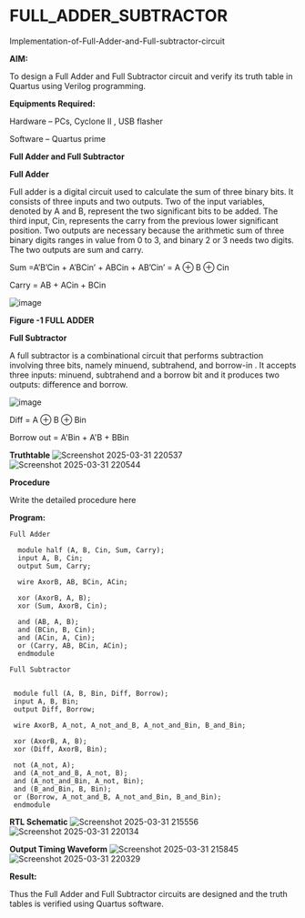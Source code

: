 # FULL_ADDER_SUBTRACTOR

Implementation-of-Full-Adder-and-Full-subtractor-circuit

**AIM:**

To design a Full Adder and Full Subtractor circuit and verify its truth table in Quartus using Verilog programming.

**Equipments Required:**

Hardware – PCs, Cyclone II , USB flasher

Software – Quartus prime

**Full Adder and Full Subtractor**

**Full Adder**

Full adder is a digital circuit used to calculate the sum of three binary bits. It consists of three inputs and two outputs. Two of the input variables, denoted by A and B, represent the two significant bits to be added. The third input, Cin, represents the carry from the previous lower significant position. Two outputs are necessary because the arithmetic sum of three binary digits ranges in value from 0 to 3, and binary 2 or 3 needs two digits. The two outputs are sum and carry.

Sum =A’B’Cin + A’BCin’ + ABCin + AB’Cin’ = A ⊕ B ⊕ Cin 

Carry = AB + ACin + BCin

![image](https://github.com/naavaneetha/FULL_ADDER_SUBTRACTOR/assets/154305477/0f30ba51-5ffb-4198-845f-18e054f675e7)

**Figure -1 FULL ADDER**

**Full Subtractor**

A full subtractor is a combinational circuit that performs subtraction involving three bits, namely minuend, subtrahend, and borrow-in . It accepts three inputs: minuend, subtrahend and a borrow bit and it produces two outputs: difference and borrow.

![image](https://github.com/naavaneetha/FULL_ADDER_SUBTRACTOR/assets/154305477/02b24f51-ab51-4304-9ad6-7b81ffc1ead5)

Diff = A ⊕ B ⊕ Bin 

Borrow out = A'Bin + A'B + BBin

**Truthtable**
![Screenshot 2025-03-31 220537](https://github.com/user-attachments/assets/0842c3f1-857d-407b-aa8c-7761318b6397)
![Screenshot 2025-03-31 220544](https://github.com/user-attachments/assets/a1762a72-7d60-477d-bd50-ae5a3e9b3678)



**Procedure**

Write the detailed procedure here

**Program:**
```
Full Adder

  module half (A, B, Cin, Sum, Carry); 
  input A, B, Cin;
  output Sum, Carry;

  wire AxorB, AB, BCin, ACin;

  xor (AxorB, A, B);           
  xor (Sum, AxorB, Cin);       

  and (AB, A, B);              
  and (BCin, B, Cin);          
  and (ACin, A, Cin);          
  or (Carry, AB, BCin, ACin);  
  endmodule

Full Subtractor

 
 module full (A, B, Bin, Diff, Borrow);
 input A, B, Bin;
 output Diff, Borrow;

 wire AxorB, A_not, A_not_and_B, A_not_and_Bin, B_and_Bin;

 xor (AxorB, A, B);               
 xor (Diff, AxorB, Bin);          

 not (A_not, A);                
 and (A_not_and_B, A_not, B);     
 and (A_not_and_Bin, A_not, Bin); 
 and (B_and_Bin, B, Bin);         
 or (Borrow, A_not_and_B, A_not_and_Bin, B_and_Bin); 
 endmodule
````

**RTL Schematic**
![Screenshot 2025-03-31 215556](https://github.com/user-attachments/assets/ba686477-ec1a-4169-bb01-dd2d95b7e663)
![Screenshot 2025-03-31 220134](https://github.com/user-attachments/assets/7f077ddc-b899-4c08-b19d-53e7f6badf17)



**Output Timing Waveform**
![Screenshot 2025-03-31 215845](https://github.com/user-attachments/assets/b050b2fe-dfa2-4195-b0d8-f07d563ff978)
![Screenshot 2025-03-31 220329](https://github.com/user-attachments/assets/743840e4-a65d-4ad8-a31f-40ea9bdd4dc7)



**Result:**



Thus the Full Adder and Full Subtractor circuits are designed and the truth tables is verified using Quartus software.



